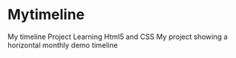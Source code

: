 # Mytimeline
My timeline Project
Learning Html5 and CSS 
My project showing a horizontal monthly demo timeline 
